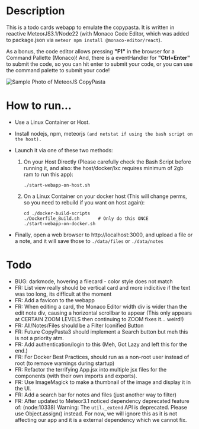 # Description
This is a todo cards webapp to emulate the copypasta. It is written in reactive MeteorJS3.1/Node22 (with Monaco Code Editor, which was added to package.json via `meteor npm install @monaco-editor/react`). 

As a bonus, the code editor allows pressing **"F1"** in the browser for a Command Pallette (Monaco)! And, there is a eventHandler for **"Ctrl+Enter"** to submit the code, so you can hit enter to submit your code, or you can use the command palette to submit your code!

![Sample Photo of MeteorJS CopyPasta](https://github.com/user-attachments/assets/1c1dfc5d-ad81-4704-b7cd-93354c11460b "A sample photo of the CopyPasta webpage then runs in MeteorJS")

# How to run...
* Use a Linux Container or Host.
* Install nodejs, npm, meteorjs `(and netstat if using the bash script on the host).`
* Launch it via one of these two methods:
    1. On your Host Directly (Please carefully check the Bash Script before running it, and also: the host/docker/lxc requires minimum of 2gb ram to run this app): 

        ```        
        ./start-webapp-on-host.sh
        ```
    2. On a Linux Container on your docker host (This will change perms, so you need to rebuild if you want on host again): 
    
        ```
        cd ./docker-build-scripts  
        ./Dockerfile_Build.sh       # Only do this ONCE
        ./start-webapp-on-docker.sh
        ```

* Finally, open a web browser to http://localhost:3000, and upload a file or a note, and it will save those to `./data/files` or `./data/notes`

# Todo
* BUG: darkmode, hovering a filecard - color style does not match
* FR: List view really should be vertical card and more indicitive if the text was too long, its difficult at the moment
* FR: Add a favicon to the webapp
* FR: When editing a card, the Monaco Editor width div is wider than the edit note div, causing a horizontal scrollbar to appear (This only appears at CERTAIN ZOOM LEVELS then continuing to ZOOM fixes it... weird!)
* FR: All/Notes/Files should be a Filter Iconified Button
* FR: Future CopyPasta3 should implement a Search button but meh this is not a priority atm.
* FR: Add authentication/login to this (Meh, Got Lazy and left this for the end.)
* FR: For Docker Best Practices, should run as a non-root user instead of root (to remove warnings during startup)
* FR: Refactor the terrifying App.jsx into multiple jsx files for the components (with their own imports and exports). 
* FR: Use ImageMagick to make a thumbnail of the image and display it in the UI.
* FR: Add a search bar for notes and files (just another way to filter)
* FR: After updated to Meteor3.1 noticed dependency deprecated feature of: (node:10338) Warning: The `util._extend` API is deprecated. Please use Object.assign() instead. For now, we will ignore this as it is not affecting our app and it is a external dependency which we cannot fix.